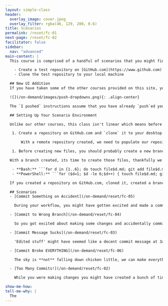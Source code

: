 ```yaml
---
layout: simple-class
header:
  overlay_image: cover.jpeg
  overlay_filter: rgba(46, 129, 200, 0.6)
title: Scenarios
permalink: /reset/fc-01
next-page: /reset/fc-02
facilitator: false
sidebar:
  nav: "advanced"
main-content: |  
  This course is comprised of a handful of scenarios that you might find yourself in while working with Git. Before getting started with the scenarios though, you should perform the following:

    - Create a test repository on [GitHub.com](https://www.github.com)
    - Clone the test repository to your local machine

  ## New UI Addition
  If you have taken some of the other courses provided on this site, you might be familiar with the `Show Me How` and `Tell Me Why` drop-downs. In this course we added two new drop-downs, `I didn't push` and `I pushed`. When using the various Git tools to get out of a pickle, the best tool for the job is typically dependent on if you pushed your commits to your remote (or not). Each scenario (for the most part), provides the best command to use based on if your pushed your commits or not.

  ![](/on-demand/images/push-dropdowns.png){: .align-center}

  The `I pushed` instructions assume that you have already `push`ed your commits to your remote branch. If you haven't `push`ed the changes, you probably won't see the expected changes on your remote.

  ## Setting Up Your Scenario Environment

  Unlike our other courses, this class isn't linear which means before you can begin working on any scenario, you are going to need to do a little bit of setup to get a 'testing environment' ready.

   1. Create a repository on GitHub.com and `clone` it to your desktop.

       With a remote repository created, we need to populate our repository with some files and commits.

   1. Before creating new files, you should probably create a new branch, maybe call it something like ```test```.

  With a branch created, its time to create those files, thankfully we have some handy scripts that will automatically generate files and commits (with commit messages!) that will make your life a little easier.

   - **Bash:** ```for d in {1..6}; do touch file$d.md; git add file$d.md; git commit -m "adding file $d"; done```
   - **PowerShell:** ```for ($d=1; $d -le 6;$d++) { touch file$d.md; git add file$d.md; git commit -m "adding file$d.md";}```

  If you created a repository on GitHub.com, cloned it, created a branch, and created files and commits, you are ready to rock and roll! Sorry about the GIANT block of text to get setup :cry:.

  ## Scenarios
  - [Commit Something on Accident](/on-demand/reset/fc-05)

    During your workflow, you might have gotten excited and made a commit before you had actually finished your thought. Maybe you made the commit without adding all of the related files. Perhaps your commit included changes that were unrelated. In either case, we can fix that, just follow along and `git` out of trouble.

  - [Commit to Wrong Branch](/on-demand/reset/fc-04)

    So you got excited about making some changes and accidentally committed your changes to the wrong branch? Happens **all** the time. This scenario walks you through the steps required to successfully remove those commits and commit them to the right branch, even if you already pushed them up!

  - [Commit Message Sucks](/on-demand/reset/fc-03)

    'Edited stuff' might have seemed like a decent commit message at 3am, but in hindsight, you might realize you want to provide more context. Covering the different commands you can use to `revert` the error of your commit message-ways, this scenario identifies how to get more descriptive.

  - [Commit Broke EVERYTHING](/on-demand/reset/fc-06)

    The sky is **not** falling down chicken little, we can make everything right-as-rain, and this scenario shows you how to fix that last commit.

  - [Too Many Commits!](/on-demand/reset/fc-02)

    While you were making changes you might have created a bunch of tiny commits to keep track of the changes you were making, but when it comes time to actually push your changes back to your `remote`, you want to group your commits together and prevent your commit history from being inundated with the 30 commits you just made. This scenario guides you through `squashing` those commits and creating more condensed commits.   

show-me-how:
tell-me-why: |
  The
---
```

